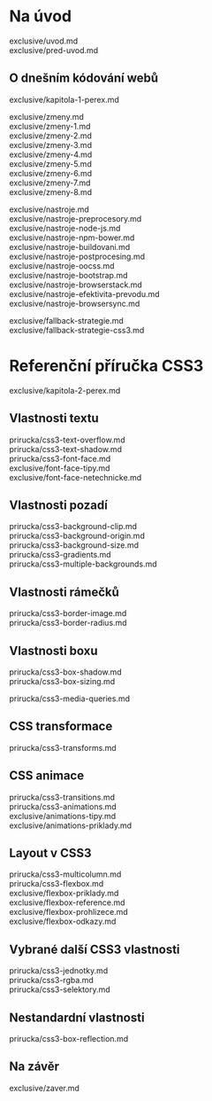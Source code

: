 Na úvod
=======

exclusive/uvod.md  
exclusive/pred-uvod.md

O dnešním kódování webů
-----------------------

exclusive/kapitola-1-perex.md

exclusive/zmeny.md  
exclusive/zmeny-1.md  
exclusive/zmeny-2.md  
exclusive/zmeny-3.md  
exclusive/zmeny-4.md  
exclusive/zmeny-5.md  
exclusive/zmeny-6.md  
exclusive/zmeny-7.md  
exclusive/zmeny-8.md

exclusive/nastroje.md  
exclusive/nastroje-preprocesory.md  
exclusive/nastroje-node-js.md  
exclusive/nastroje-npm-bower.md  
exclusive/nastroje-buildovani.md  
exclusive/nastroje-postprocesing.md  
exclusive/nastroje-oocss.md  
exclusive/nastroje-bootstrap.md  
exclusive/nastroje-browserstack.md  
exclusive/nastroje-efektivita-prevodu.md  
exclusive/nastroje-browsersync.md

exclusive/fallback-strategie.md  
exclusive/fallback-strategie-css3.md

Referenční příručka CSS3
========================

exclusive/kapitola-2-perex.md

Vlastnosti textu
----------------

prirucka/css3-text-overflow.md  
prirucka/css3-text-shadow.md  
prirucka/css3-font-face.md  
exclusive/font-face-tipy.md  
exclusive/font-face-netechnicke.md

Vlastnosti pozadí
-----------------

prirucka/css3-background-clip.md  
prirucka/css3-background-origin.md  
prirucka/css3-background-size.md  
prirucka/css3-gradients.md  
prirucka/css3-multiple-backgrounds.md

Vlastnosti rámečků
------------------

prirucka/css3-border-image.md  
prirucka/css3-border-radius.md

Vlastnosti boxu
---------------

prirucka/css3-box-shadow.md  
prirucka/css3-box-sizing.md

prirucka/css3-media-queries.md

CSS transformace
----------------

prirucka/css3-transforms.md

CSS animace
-----------

prirucka/css3-transitions.md  
prirucka/css3-animations.md  
exclusive/animations-tipy.md  
exclusive/animations-priklady.md

Layout v CSS3
-------------

prirucka/css3-multicolumn.md  
prirucka/css3-flexbox.md  
exclusive/flexbox-priklady.md  
exclusive/flexbox-reference.md  
exclusive/flexbox-prohlizece.md  
exclusive/flexbox-odkazy.md

Vybrané další CSS3 vlastnosti
-----------------------------

prirucka/css3-jednotky.md  
prirucka/css3-rgba.md  
prirucka/css3-selektory.md

Nestandardní vlastnosti
-----------------------

prirucka/css3-box-reflection.md

Na závěr
--------

exclusive/zaver.md
